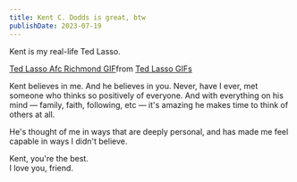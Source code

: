 ```yaml
---
title: Kent C. Dodds is great, btw
publishDate: 2023-07-19
---
```


Kent is my real-life Ted Lasso.

<div class="tenor-gif-embed" data-postid="22969950" data-share-method="host" data-aspect-ratio="1.50235" data-width="100%"><a href="https://tenor.com/view/ted-lasso-afc-richmond-believe-gif-22969950">Ted Lasso Afc Richmond GIF</a>from <a href="https://tenor.com/search/ted+lasso-gifs">Ted Lasso GIFs</a></div> <script type="text/javascript" async src="https://tenor.com/embed.js"></script>

Kent believes in me.
And he believes in you.
Never, have I ever, met someone who thinks so positively of everyone.
And with everything on his mind — family, faith, following, etc — it's amazing he makes time to think of others at all.

He's thought of me in ways that are deeply personal, and has made me feel capable in ways I didn't believe.

Kent, you're the best.  
I love you, friend.
